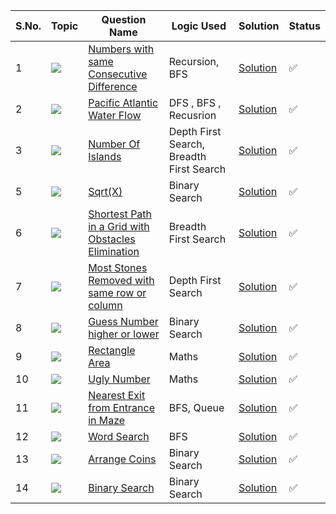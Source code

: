 S.No. | Topic | Question Name | Logic Used | Solution | Status |
------|---------------|------------|-------|------|------|
1 | ![](https://img.shields.io/badge/Algos-f0772b?style=for-the-badge&logo=array&logoColor=black) | [Numbers with same Consecutive Difference](https://leetcode.com/problems/numbers-with-same-consecutive-differences/) | Recursion, BFS | [Solution](https://github.com/himanshugupta09/LEETCODE_SOLUTIONS/blob/main/Searching_Algorithms/Numbers%20With%20Same%20Consecutive%20Difference.cpp) | ✅ |
2 | ![](https://img.shields.io/badge/Searchalgo-f0772b?style=for-the-badge&logo=array&logoColor=black) | [Pacific Atlantic Water Flow](https://leetcode.com/problems/pacific-atlantic-water-flow/) | DFS , BFS , Recusrion | [Solution](https://github.com/himanshugupta09/LEETCODE_SOLUTIONS/blob/main/Searching_Algorithms/Pacific%20Atlantic%20Water%20Flow.py) | ✅ |
3 | ![](https://img.shields.io/badge/Searching-f0772b?style=for-the-badge&logo=array&logoColor=black) | [Number Of Islands](https://leetcode.com/problems/number-of-islands/) | Depth First Search, Breadth First Search | [Solution](https://github.com/himanshugupta09/LEETCODE_SOLUTIONS/blob/main/Searching_Algorithms/Number%20of%20Islands.cpp) | ✅ |
5 | ![](https://img.shields.io/badge/Searchalgo-f0772b?style=for-the-badge&logo=array&logoColor=black) | [Sqrt(X)](https://leetcode.com/problems/sqrtx/) | Binary Search | [Solution](https://github.com/himanshugupta09/LEETCODE_SOLUTIONS/blob/main/Searching_Algorithms/sqrtx.cpp) | ✅ |
6 | ![](https://img.shields.io/badge/Graph-f0772b?style=for-the-badge&logo=array&logoColor=black) | [Shortest Path in a Grid with Obstacles Elimination](https://leetcode.com/problems/shortest-path-in-a-grid-with-obstacles-elimination/) | Breadth First Search | [Solution](https://github.com/himanshugupta09/LEETCODE_SOLUTIONS/blob/main/Searching_Algorithms/shortest-path-in-a-grid-with-obstacles-elimination.cpp) | ✅ |
7 | ![](https://img.shields.io/badge/Graph-f0772b?style=for-the-badge&logo=array&logoColor=black) | [Most Stones Removed with same row or column](https://leetcode.com/problems/most-stones-removed-with-same-row-or-column/description/) | Depth First Search | [Solution](https://github.com/himanshugupta09/LEETCODE_SOLUTIONS/blob/main/Searching_Algorithms/most-stones-removed-with-same-row-or-column.cpp) | ✅ |
8 | ![](https://img.shields.io/badge/Binary-Search-f0772b?style=for-the-badge&logo=array&logoColor=black) | [Guess Number higher or lower](https://leetcode.com/problems/guess-number-higher-or-lower/description/) | Binary Search | [Solution](https://github.com/himanshugupta09/LEETCODE_SOLUTIONS/blob/main/Searching_Algorithms/guess-number-higher-or-lower.cpp) | ✅ |
9 | ![](https://img.shields.io/badge/Maths-f0772b?style=for-the-badge&logo=array&logoColor=black) | [Rectangle Area](https://leetcode.com/problems/rectangle-area/description/) | Maths | [Solution](https://github.com/himanshugupta09/LEETCODE_SOLUTIONS/blob/main/Searching_Algorithms/rectangle-area.cpp) | ✅ |
10 | ![](https://img.shields.io/badge/Maths-f0772b?style=for-the-badge&logo=array&logoColor=black) | [Ugly Number](https://leetcode.com/problems/ugly-number/description/) | Maths | [Solution](https://github.com/himanshugupta09/LEETCODE_SOLUTIONS/blob/main/Searching_Algorithms/ugly-number.cpp) | ✅ |
11 | ![](https://img.shields.io/badge/BFS-f0772b?style=for-the-badge&logo=array&logoColor=black) | [Nearest Exit from Entrance in Maze](https://leetcode.com/problems/nearest-exit-from-entrance-in-maze/description/) | BFS, Queue | [Solution](https://github.com/himanshugupta09/LEETCODE_SOLUTIONS/blob/main/Searching_Algorithms/nearest-exit-from-entrance-in-maze.cpp) | ✅ |
12 | ![](https://img.shields.io/badge/DFS-f0772b?style=for-the-badge&logo=array&logoColor=black) | [Word Search](https://leetcode.com/problems/word-search/description/) | BFS | [Solution](https://github.com/himanshugupta09/LEETCODE_SOLUTIONS/blob/main/Searching_Algorithms/word-search.cpp) | ✅ |
13 | ![](https://img.shields.io/badge/BinarySearch-f0772b?style=for-the-badge&logo=array&logoColor=black) | [Arrange Coins](https://leetcode.com/problems/arranging-coins/description/) | Binary Search | [Solution](https://github.com/himanshugupta09/LEETCODE_SOLUTIONS/blob/main/Searching_Algorithms/arranging-coins.py) | ✅ |
14 | ![](https://img.shields.io/badge/BinarySearch-f0772b?style=for-the-badge&logo=array&logoColor=black) | [Binary Search](https://leetcode.com/problems/binary-search/description/) | Binary Search | [Solution](https://github.com/himanshugupta09/LEETCODE_SOLUTIONS/blob/main/Searching_Algorithms/binary-search.py) | ✅ |








